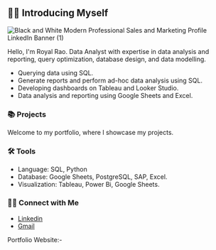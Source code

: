 ## 🙋‍♂️ Introducing Myself
![Black and White Modern Professional Sales and Marketing Profile LinkedIn Banner (1)](https://github.com/user-attachments/assets/683a28f3-cacf-4c79-b0fb-f07e6d5e3d25)


Hello, I'm Royal Rao. Data Analyst with expertise in data analysis and reporting, query optimization, database design, and data modelling. 

- Querying data using SQL.
- Generate reports and perform ad-hoc data analysis using SQL.
- Developing dashboards on Tableau and Looker Studio.
- Data analysis and reporting using Google Sheets and Excel.

### 📚 Projects

Welcome to my portfolio, where I showcase my projects.

### 🛠️ Tools

- Language: SQL, Python
- Database: Google Sheets, PostgreSQL, SAP, Excel.
- Visualization: Tableau, Power Bi, Google Sheets.

### 👋🏻 Connect with Me

- [Linkedin](https://www.linkedin.com/in/royal-rao-443298228/)
- [Gmail](royalrao.edu@gmail.com)

Portfolio Website:- 
